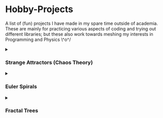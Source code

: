 # Hobby-Projects
A list of (fun) projects I have made in my spare time outside of academia. These are mainly for practicing various aspects of coding and trying out different libraries; but these also work towards meshing my interests in Programming and Physics \\^o^/

<!---
<details>
  <summary><h3>Wordle-esque</h3></summary>
  Text 1
</details>
--->

<details>
  <summary><h3>Strange Attractors (Chaos Theory)</h3></summary>
  Text 2
</details>

<details>
  <summary><h3>Euler Spirals</h3></summary>
  Text 3
</details>

<details>
  <summary><h3>Fractal Trees</h3></summary>
  Text 4
</details>
